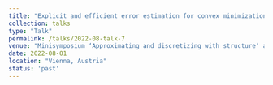 ```yaml
---
title: "Explicit and efficient error estimation for convex minimization problems"
collection: talks
type: "Talk"
permalink: /talks/2022-08-talk-7
venue: "Minisymposium ‘Approximating and discretizing with structure’ at the CMAM2022, Technical University of Vienna"
date: 2022-08-01
location: "Vienna, Austria"
status: 'past'
--- 
```


